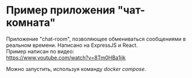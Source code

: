 # Пример приложения "чат-комната"
Приложение "chat-room", позволяющее обмениваться сообщениями в реальном времени. Написано на ExpressJS и React.<br>
Пример написан по видео:<br>
https://www.youtube.com/watch?v=8Tm0HBa1ijk

Можно запустить, используя команду <i>docker compose</i>.
